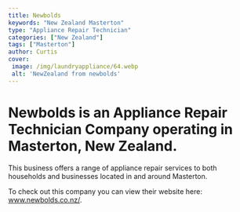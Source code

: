 ```yaml
---
title: Newbolds
keywords: "New Zealand Masterton"
type: "Appliance Repair Technician"
categories: ["New Zealand"]
tags: ["Masterton"]
author: Curtis
cover:
 image: /img/laundryappliance/64.webp
 alt: 'NewZealand from newbolds'
---
```


# Newbolds is an Appliance Repair Technician Company operating in Masterton, New Zealand.

This business offers a range of appliance repair services to both households and businesses located in and around Masterton.



To check out this company you can view their website here: www.newbolds.co.nz/.
